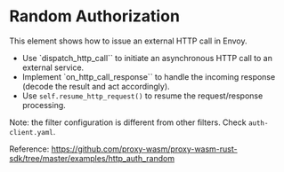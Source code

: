 # Random Authorization

This element shows how to issue an external HTTP call in Envoy.

- Use `dispatch_http_call`` to initiate an asynchronous HTTP call to an external service.
- Implement `on_http_call_response`` to handle the incoming response (decode the result and act accordingly).
- Use `self.resume_http_request()` to resume the request/response processing.

Note: the filter configuration is different from other filters. Check `auth-client.yaml`.

Reference: https://github.com/proxy-wasm/proxy-wasm-rust-sdk/tree/master/examples/http_auth_random